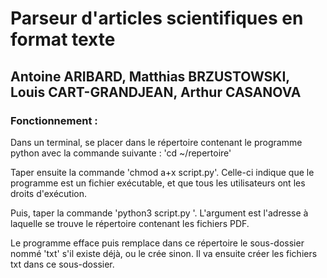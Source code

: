# Parseur d'articles scientifiques en format texte
																								 
## Antoine ARIBARD, Matthias BRZUSTOWSKI, Louis CART-GRANDJEAN, Arthur CASANOVA

### Fonctionnement :

Dans un terminal, se placer dans le répertoire contenant le programme python avec la commande suivante :
'cd ~/repertoire'

Taper ensuite la commande 'chmod a+x script.py'. Celle-ci indique que le programme est un fichier exécutable, et que tous les utilisateurs ont les droits d'exécution.

Puis, taper la commande 'python3 script.py <chemin>'. L'argument <chemin> est l'adresse à laquelle se trouve le répertoire contenant les fichiers PDF.
	
Le programme efface puis remplace dans ce répertoire le sous-dossier nommé 'txt' s'il existe déjà, ou le crée sinon. Il va ensuite créer les fichiers txt dans ce sous-dossier.
